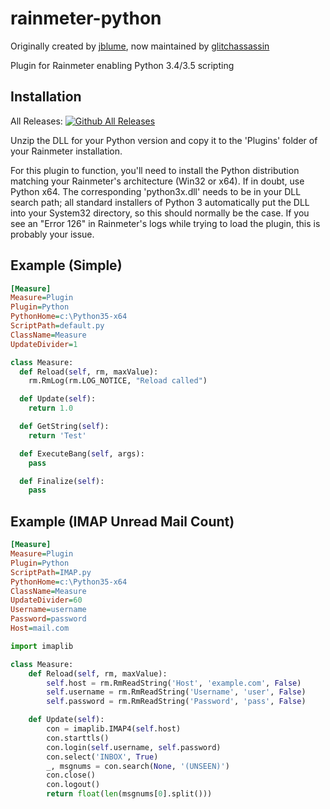 rainmeter-python
================

Originally created by [jblume](https://github.com/jblume), now maintained by [glitchassassin](https://github.com/glitchassassin)

Plugin for Rainmeter enabling Python 3.4/3.5 scripting

Installation
------------

All Releases: [![Github All Releases](https://img.shields.io/github/downloads/glitchassassin/rainmeter-python/total.svg)](https://github.com/glitchassassin/rainmeter-python/releases)

Unzip the DLL for your Python version and copy it to the 'Plugins' folder of your Rainmeter installation.

For this plugin to function, you'll need to install the Python distribution matching your Rainmeter's architecture (Win32 or x64). If in doubt, use Python x64.
The corresponding 'python3x.dll' needs to be in your DLL search path; all standard installers of Python 3 automatically put the DLL into your System32 directory, so this should normally be the case. If you see an "Error 126" in Rainmeter's logs while trying to load the plugin, this is probably your issue.

Example (Simple)
-------
```ini
[Measure]
Measure=Plugin
Plugin=Python
PythonHome=c:\Python35-x64
ScriptPath=default.py
ClassName=Measure
UpdateDivider=1
```

```python
class Measure:
  def Reload(self, rm, maxValue):
    rm.RmLog(rm.LOG_NOTICE, "Reload called")

  def Update(self):
    return 1.0

  def GetString(self):
    return 'Test'

  def ExecuteBang(self, args):
    pass

  def Finalize(self):
    pass
```


Example (IMAP Unread Mail Count)
-------
```ini
[Measure]
Measure=Plugin
Plugin=Python
ScriptPath=IMAP.py
PythonHome=c:\Python35-x64
ClassName=Measure
UpdateDivider=60
Username=username
Password=password
Host=mail.com
```

```python
import imaplib

class Measure:
    def Reload(self, rm, maxValue):
        self.host = rm.RmReadString('Host', 'example.com', False)
        self.username = rm.RmReadString('Username', 'user', False)
        self.password = rm.RmReadString('Password', 'pass', False)

    def Update(self):
        con = imaplib.IMAP4(self.host)
        con.starttls()
        con.login(self.username, self.password)
        con.select('INBOX', True)
        _, msgnums = con.search(None, '(UNSEEN)')
        con.close()
        con.logout()
        return float(len(msgnums[0].split()))
```
